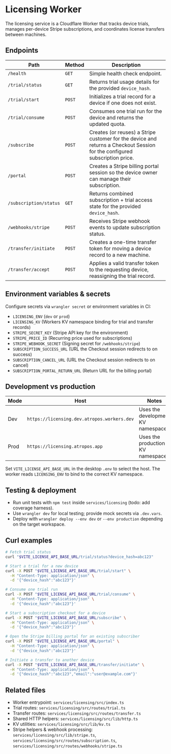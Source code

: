 # Licensing Worker

The licensing service is a Cloudflare Worker that tracks device trials, manages per-device Stripe subscriptions, and coordinates license transfers between machines.

## Endpoints

| Path | Method | Description |
| --- | --- | --- |
| `/health` | `GET` | Simple health check endpoint. |
| `/trial/status` | `GET` | Returns trial usage details for the provided `device_hash`. |
| `/trial/start` | `POST` | Initializes a trial record for a device if one does not exist. |
| `/trial/consume` | `POST` | Consumes one trial run for the device and returns the updated quota. |
| `/subscribe` | `POST` | Creates (or reuses) a Stripe customer for the device and returns a Checkout Session for the configured subscription price. |
| `/portal` | `POST` | Creates a Stripe billing portal session so the device owner can manage their subscription. |
| `/subscription/status` | `GET` | Returns combined subscription + trial access state for the provided `device_hash`. |
| `/webhooks/stripe` | `POST` | Receives Stripe webhook events to update subscription status. |
| `/transfer/initiate` | `POST` | Creates a one-time transfer token for moving a device record to a new machine. |
| `/transfer/accept` | `POST` | Applies a valid transfer token to the requesting device, reassigning the trial record. |

## Environment variables & secrets

Configure secrets via `wrangler secret` or environment variables in CI:

- `LICENSING_ENV` (`dev` or `prod`)
- `LICENSING_KV` (Workers KV namespace binding for trial and transfer records)
- `STRIPE_SECRET_KEY` (Stripe API key for the environment)
- `STRIPE_PRICE_ID` (Recurring price used for subscriptions)
- `STRIPE_WEBHOOK_SECRET` (Signing secret for `/webhooks/stripe`)
- `SUBSCRIPTION_SUCCESS_URL` (URL the Checkout session redirects to on success)
- `SUBSCRIPTION_CANCEL_URL` (URL the Checkout session redirects to on cancel)
- `SUBSCRIPTION_PORTAL_RETURN_URL` (Return URL for the billing portal)

## Development vs production

| Mode | Host | Notes |
| --- | --- | --- |
| Dev | `https://licensing.dev.atropos.workers.dev` | Uses the development KV namespace. |
| Prod | `https://licensing.atropos.app` | Uses the production KV namespace. |

Set `VITE_LICENSE_API_BASE_URL` in the desktop `.env` to select the host. The worker reads `LICENSING_ENV` to bind to the correct KV namespace.

## Testing & deployment

- Run unit tests with `npm test` inside `services/licensing` (todo: add coverage harness).
- Use `wrangler dev` for local testing; provide mock secrets via `.dev.vars`.
- Deploy with `wrangler deploy --env dev` or `--env production` depending on the target workspace.

## Curl examples

```bash
# Fetch trial status
curl "$VITE_LICENSE_API_BASE_URL/trial/status?device_hash=abc123"

# Start a trial for a new device
curl -X POST "$VITE_LICENSE_API_BASE_URL/trial/start" \
  -H "Content-Type: application/json" \
  -d '{"device_hash":"abc123"}'

# Consume one trial run
curl -X POST "$VITE_LICENSE_API_BASE_URL/trial/consume" \
  -H "Content-Type: application/json" \
  -d '{"device_hash":"abc123"}'

# Start a subscription checkout for a device
curl -X POST "$VITE_LICENSE_API_BASE_URL/subscribe" \
  -H "Content-Type: application/json" \
  -d '{"device_hash":"abc123"}'

# Open the Stripe billing portal for an existing subscriber
curl -X POST "$VITE_LICENSE_API_BASE_URL/portal" \
  -H "Content-Type: application/json" \
  -d '{"device_hash":"abc123"}'

# Initiate a transfer to another device
curl -X POST "$VITE_LICENSE_API_BASE_URL/transfer/initiate" \
  -H "Content-Type: application/json" \
  -d '{"device_hash":"abc123","email":"user@example.com"}'
```

## Related files

- Worker entrypoint: `services/licensing/src/index.ts`
- Trial routes: `services/licensing/src/routes/trial.ts`
- Transfer routes: `services/licensing/src/routes/transfer.ts`
- Shared HTTP helpers: `services/licensing/src/lib/http.ts`
- KV utilities: `services/licensing/src/lib/kv.ts`
- Stripe helpers & webhook processing: `services/licensing/src/lib/stripe.ts`, `services/licensing/src/routes/subscription.ts`, `services/licensing/src/routes/webhooks/stripe.ts`
